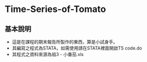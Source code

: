 # Time-Series-of-Tomato

## 基本說明
- 這是在課程的期末報告所製作的東西，算是小試身手。
- 其編寫之程式為STATA，如需使用請在STATA裡面開啟TS code.do
- 其程式之資料來源為祖3 - 小番茄.xls
